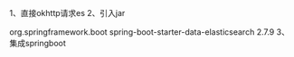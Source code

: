 1、直接okhttp请求es
2、引入jar
 <!-- Elasticsearch -->
<dependency>
    <groupId>org.springframework.boot</groupId>
    <artifactId>spring-boot-starter-data-elasticsearch</artifactId>
    <version>2.7.9</version>
</dependency>
3、集成springboot